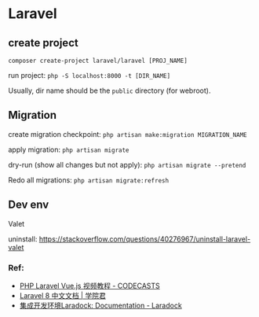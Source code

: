 # Laravel


## create project

`composer create-project laravel/laravel [PROJ_NAME]`

run project: `php -S localhost:8000 -t [DIR_NAME]`

Usually, dir name should be the `public` directory (for webroot).


## Migration

create migration checkpoint: `php artisan make:migration MIGRATION_NAME`

apply migration: `php artisan migrate`

dry-run (show all changes but not apply): `php artisan migrate --pretend`

Redo all migrations: `php artisan migrate:refresh`

## Dev env

Valet

uninstall: https://stackoverflow.com/questions/40276967/uninstall-laravel-valet

### Ref:

* [PHP Laravel Vue.js 视频教程 - CODECASTS](https://codecasts.com/)
* [Laravel 8 中文文档 | 学院君](https://xueyuanjun.com/books/laravel-docs-8)
* [集成开发环境Laradock: Documentation - Laradock](http://laradock.io/documentation/)